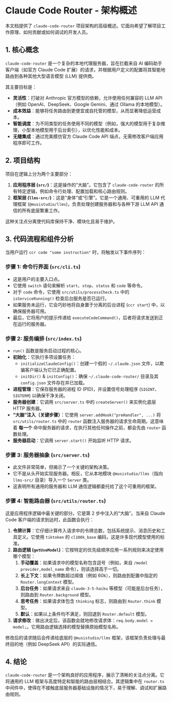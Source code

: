 # Claude Code Router - 架构概述

本文档提供了 `claude-code-router` 项目架构的高级概述。它面向希望了解项目工作原理、如何贡献或如何调试的开发人员。

## 1. 核心概念

`claude-code-router` 是一个复杂的本地代理服务器，旨在拦截来自 AI 编码助手客户端（如官方 Claude Code 扩展）的请求，并根据用户定义的配置将其智能地路由到各种其他大型语言模型 (LLM) 提供商。

其主要目标是：
- **灵活性**：打破对 Anthropic 官方模型的依赖，允许使用任何兼容的 LLM API（例如 OpenAI、DeepSeek、Google Gemini、通过 Ollama 的本地模型）。
- **成本效益**：能够将任务路由到更便宜或自托管的模型，从而显著降低运营成本。
- **智能调度**：为不同类型的任务使用不同的模型（例如，强大的模型用于复杂推理，小型本地模型用于后台索引），以优化性能和成本。
- **无缝集成**：通过完美模仿官方 Claude Code API 端点，无需修改客户端应用程序即可工作。

## 2. 项目结构

项目在逻辑上分为两个主要部分：

1.  **应用程序层 (`src/`)**：这是操作的“大脑”。它包含了 `claude-code-router` 的所有特定逻辑，例如命令行处理、配置加载和核心路由规则。
2.  **框架层 (`llms-src/`)**：这是“身体”或“引擎”。它是一个通用、可重用的 LLM 代理框架 (`@musistudio/llms`)，负责处理创建服务器和与各种下游 LLM API 通信的所有底层繁重工作。

这种关注点分离使代码库保持干净、模块化且易于维护。

## 3. 代码流程和组件分析

当用户运行 `ccr code "some instruction"` 时，将触发以下事件序列：

### 步骤 1: 命令行界面 (`src/cli.ts`)

-   这是用户的主要入口点。
-   它使用 `switch` 语句来解析 `start`、`stop`、`status` 和 `code` 等命令。
-   对于 `code` 命令，它使用 `src/utils/processCheck.ts` 中的 `isServiceRunning()` 检查后台服务是否已运行。
-   如果服务未运行，它会巧妙地将自身置于分离的后台进程 (`ccr start`) 中，以确保服务器可用。
-   最后，它将用户的提示传递给 `executeCodeCommand()`，后者将请求发送到正在运行的服务器。

### 步骤 2: 服务编排 (`src/index.ts`)

-   `run()` 函数是服务启动过程的核心。
-   **初始化**：它执行多项设置任务：
    -   `initializeClaudeConfig()`：创建一个假的 `~/.claude.json` 文件，以欺骗客户端认为它已正确配置。
    -   `initDir()` & `initConfig()`：确保 `~/.claude-code-router/` 目录及其 `config.json` 文件存在并已加载。
-   **进程管理**：它保存服务器的进程 ID (PID)，并设置信号处理程序 (`SIGINT`、`SIGTERM`) 以确保干净关闭。
-   **服务器创建**：它调用 `src/server.ts` 中的 `createServer()` 来实例化底层 HTTP 服务器。
-   **“大脑”注入（关键步骤）**：它使用 `server.addHook("preHandler", ...)` 将 `src/utils/router.ts` 中的 `router` 函数注入服务器的请求生命周期。这意味着 **每一个** 命中服务器的请求，在执行其他任何操作之前，都会先由 `router` 函数处理。
-   **服务器启动**：它调用 `server.start()` 开始监听 HTTP 请求。

### 步骤 3: 服务器抽象 (`src/server.ts`)

-   此文件非常简单，但揭示了一个关键的架构决策。
-   它不是从头开始实现服务器。相反，它从本地模块 `@musistudio/llms`（指向 `llms-src/` 目录）导入一个 `Server` 类。
-   这表明所有通用的服务器和 LLM 通信逻辑都委托给了这个可重用的框架。

### 步骤 4: 智能路由器 (`src/utils/router.ts`)

这是应用程序逻辑中最关键的部分。它是第 2 步中注入的“大脑”。当来自 Claude Code 客户端的请求到达时，此函数会执行：

1.  **令牌计算**：它仔细计算传入请求中的令牌总数，包括系统提示、消息历史和工具定义。它使用 `tiktoken` 的 `cl100k_base` 编码，这是许多现代模型使用的标准。
2.  **路由逻辑 (`getUseModel`)**：它按特定的优先级顺序应用一系列规则来决定使用哪个模型：
    1.  **手动覆盖**：如果请求中的模型名称包含逗号（例如，来自 `/model provider,model_name` 命令），则该选择高于一切。
    2.  **长上下文**：如果令牌数超过阈值（例如 60k），则路由到配置中指定的 `Router.longContext` 模型。
    3.  **后台任务**：如果请求来自 `claude-3-5-haiku` 等模型（可能是后台任务），则路由到 `Router.background` 模型。
    4.  **思考任务**：如果请求体包含 `thinking` 标志，则路由到 `Router.think` 模型。
    5.  **默认**：如果以上条件均不满足，则回退到 `Router.default` 模型。
3.  **请求修改**：做出决定后，该函数会就地修改请求体：`req.body.model = model;`。它用路由逻辑选择的模型替换原始模型名称。

修改后的请求随后会传递给底层的 `@musistudio/llms` 框架，该框架负责处理与最终目的地（例如 DeepSeek API）的实际通信。

## 4. 结论

`claude-code-router` 是一个架构良好的应用程序，展示了清晰的关注点分离。它将通用的 LLM 框架与高度特定和智能的路由层相结合。其逻辑集中在 `router.ts` 中间件中，使得在不接触底层服务器基础设施的情况下，易于理解、调试和扩展路由规则。